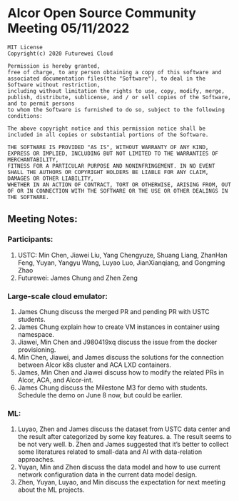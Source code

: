 # Alcor Open Source Community Meeting 05/11/2022


    MIT License
    Copyright(c) 2020 Futurewei Cloud

    Permission is hereby granted,
    free of charge, to any person obtaining a copy of this software and associated documentation files(the "Software"), to deal in the Software without restriction,
    including without limitation the rights to use, copy, modify, merge, publish, distribute, sublicense, and / or sell copies of the Software, and to permit persons
    to whom the Software is furnished to do so, subject to the following conditions:

    The above copyright notice and this permission notice shall be included in all copies or substantial portions of the Software.

    THE SOFTWARE IS PROVIDED "AS IS", WITHOUT WARRANTY OF ANY KIND, EXPRESS OR IMPLIED, INCLUDING BUT NOT LIMITED TO THE WARRANTIES OF MERCHANTABILITY,
    FITNESS FOR A PARTICULAR PURPOSE AND NONINFRINGEMENT. IN NO EVENT SHALL THE AUTHORS OR COPYRIGHT HOLDERS BE LIABLE FOR ANY CLAIM, DAMAGES OR OTHER LIABILITY,
    WHETHER IN AN ACTION OF CONTRACT, TORT OR OTHERWISE, ARISING FROM, OUT OF OR IN CONNECTION WITH THE SOFTWARE OR THE USE OR OTHER DEALINGS IN THE SOFTWARE.


## Meeting Notes:


### Participants:
1. USTC: Min Chen, Jiawei Liu, Yang Chengyuze, Shuang Liang, ZhanHan Feng, Yuyan, Yangyu Wang, Luyao Luo, JianXianqiang, and Gongming Zhao
2. Futurewei: James Chung and Zhen Zeng

### Large-scale cloud emulator:
1.	James Chung discuss the merged PR and pending PR with USTC students.
2.	James Chung explain how to create VM instances in container using namespace.
3.	Jiawei, Min Chen and J980419xq discuss the issue from the docker provisioning. 
4.	Min Chen, Jiawei, and James discuss the solutions for the connection between Alcor k8s cluster and ACA LXD containers.
5.	James, Min Chen and Jiawei discuss how to modify the related PRs in Alcor, ACA, and Alcor-int.
6.	James Chung discuss the Milestone M3 for demo with students. Schedule the demo on June 8 now, but could be earlier. 

### ML:
1.	Luyao, Zhen and James discuss the dataset from USTC data center and the result after categorized by some key features.
a.	The result seems to be not very well.
b.	Zhen and James suggested that it’s better to collect some literatures related to small-data and AI with data-relation approaches. 
2.	Yuyan, Min and Zhen discuss the data model and how to use current network configuration data in the current data model design.
3.	Zhen, Yuyan, Luyao, and Min discuss the expectation for next meeting about the ML projects. 

